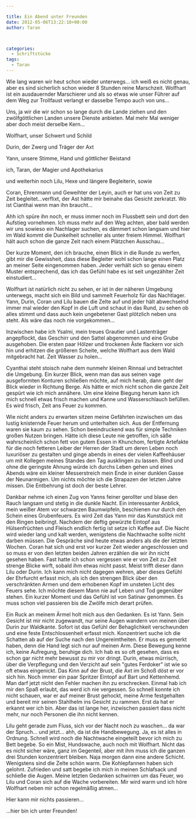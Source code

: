 ```yaml
---

title: Ein Abend unter Freunden
date: 2012-05-06T13:22:10+00:00
author: Taran



categories:
  - Schriftstücke
tags:
  - Taran
---
```

Wie lang waren wir heut schon wieder unterwegs… ich weiß es nicht genau, aber es sind sicherlich schon wieder 8 Stunden reine Marschzeit. Wolfhart ist ein ausdauernder Marschierer und als so etwas wie unser Führer auf dem Weg zur Trollfaust verlangt er dasselbe Tempo auch von uns…<!--more-->

Uns, ja wir die wir schon so lange durch die Lande ziehen und den zwölfgöttlichen Landen unsere Dienste anbieten. Mal mehr Mal weniger aber doch meist derselbe Kern…

Wolfhart, unser Schwert und Schild

Durin, der Zwerg und Träger der Axt

Yann, unsere Stimme, Hand und göttlicher Beistand

ich, Taran, der Magier und Apothekarius

und weiterhin noch Lilu, Hexe und längere Begleiterin, sowie

Coran, Ehrenmann und Geweihter der Leyin, auch er hat uns von Zeit zu Zeit begleitet…verflixt, der Ast hätte mir beinahe das Gesicht zerkratzt. Wo ist Cianthai wenn man ihn braucht…

Ahh ich spüre ihn noch, er muss immer noch im Flussbett sein und dort den Aufstieg vornehmen. Ich muss mehr auf den Weg achten, aber bald werden wir uns sowieso ein Nachlager suchen, es dämmert schon langsam und hier im Wald kommt die Dunkelheit schneller als unter freiem Himmel. Wolfhart hält auch schon die ganze Zeit nach einem Plätzchen Ausschau…

Der kurze Moment, den ich brauche, einen Blick in die Runde zu werfen, gibt mir die Gewissheit, dass diese Begleiter wohl schon lange einen Platz an meiner Seite eingenommen haben. Jeder verhält sich so genau einem Muster entsprechend, das ich das Gefühl habe es ist seit ungezählter Zeit einstudiert…

Wolfhart ist natürlich nicht zu sehen, er ist in der näheren Umgebung unterwegs, macht sich ein Bild und sammelt Feuerholz für das Nachtlager. Yann, Durin, Coran und Lilu bauen die Zelte auf und jeder hält abwechselnd immer mal wieder den Kopf in die Luft und schaut in das Rund, zu sehen ob alles stimmt und dass auch kein ungebetener Gast plötzlich neben uns steht. Als wäre das noch nie vorgekommen…

Inzwischen habe ich Ysalmi, mein treues Grautier und Lastenträger angepflockt, das Geschirr und den Sattel abgenommen und eine Grube ausgehoben. Die ersten paar Hölzer und trockenen Äste flackern vor sich hin und erhitzen die größeren Scheite, welche Wolfhart aus dem Wald mitgebracht hat. Zeit Wasser zu holen…

Cyanthai steht stoisch nahe dem nunmehr kleinen Rinnsal und betrachtet die Umgebung. Ein kurzer Blick, wenn man das aus seinen vage ausgeformten Konturen schließen möchte, auf mich herab, dann geht der Blick wieder in Richtung Berge. Als hätte er mich nicht schon die ganze Zeit gespürt wie ich mich annähere. Um eine kleine Biegung herum kann ich mich schnell etwas frisch machen und Kanne und Wasserschlauch befüllen. Es wird frisch, Zeit ans Feuer zu kommen.

Wie nicht anders zu erwarten sitzen meine Gefährten inzwischen um das lustig knisternde Feuer herum und unterhalten sich. Aus der Entfernung waren sie kaum zu sehen. Schon beeindruckend was für simple Techniken großen Nutzen bringen. Hätte ich diese Leute nie getroffen, ich säße wahrscheinlich schon fett von gutem Essen in Khunchom, fertigte Artefakte für die noch fetteren Leiber der Herren der Stadt um deren Leben noch luxuriöser zu gestalten und ginge abends in eines der vielen Kaffeehäuser um mit Kollegen meines Standes den Tag ausklingen zu lassen. Blind und ohne die geringste Ahnung würde ich durchs Leben gehen und eines Abends wäre ein kleiner Messerstreich mein Ende in einer dunklen Gasse der Neunarmigen. Um nichts möchte ich die Strapazen der letzten Jahre missen. Die Entbehrung ist doch der beste Lehrer.

Dankbar nehme ich einen Zug von Yanns feiner gerollter und blase den Rauch langsam und stetig in die dunkle Nacht. Ein interessanter Anblick, mein weißer Atem vor schwarzen Baumwipfeln, beschienen nur durch den Schein eines Grubenfeuers. Es wird Zeit das Yann mir das Kunststück mit den Ringen beibringt. Nachdem der deftig gewürzte Eintopf aus Hülsenfrüchten und Fleisch endlich fertig ist setze ich Kaffee auf. Die Nacht wird wieder lang und kalt werden, wenigstens die Nachtwache sollte nicht darben müssen. Die Gespräche sind heute etwas anders als die der letzten Wochen. Coran hat sich und erst vor kurzer Zeit wieder angeschlossen und so muss er von den letzten beiden Jahren erzählen die wir ihn nicht gesehen haben. Fast hatte ich schon vergessen wie er von Zeit zu Zeit strenge Blicke wirft, sobald ihm etwas nicht passt. Meist trifft dieser dann Lilu oder Durin. Ich kann mich nicht dagegen wehren, aber dieses Gefühl der Ehrfurcht erfasst mich, als ich den strengen Blick über den verschränkten Armen und dem erhobenen Kopf im unsteten Licht des Feuers sehe. Ich möchte diesem Mann nie auf Leben und Tod gegenüber stehen. Ein kurzer Moment und das Gefühl ist von Satinav genommen. Es muss schon viel passieren bis die Zwölfe mich derart prüfen.

Ein Ruck an meinem Ärmel holt mich aus den Gedanken. Es ist Yann. Sein Gesicht ist mir nicht zugewandt, nur seine Augen wandern von meinen über Durin zur Waldkante. Sofort ist das Gefühl der Behaglichkeit verschwunden und eine feste Entschlossenheit erfasst mich. Konzentriert suche ich die Schatten ab auf der Suche nach den Ungereimtheiten. Er muss es gemerkt haben, denn die Hand legt sich nur auf meinen Arm. Diese Bewegung kenne ich, keine Aufregung, beruhige dich. Ich hab es so oft gesehen, dass es schon gar nicht mehr bewusst zu mir vor dringt. Durin, etwas mürrisch, über die Verpflegung und den Verzicht auf sein "gutes Ferdoker" ist wie so oft etwas eingenickt. Das Kinn auf der Brust, die Axt im Schoß döst er vor sich hin. Noch immer ein paar Spritzer Eintopf auf Bart und Kettenhemd. Man darf jetzt nicht den Fehler machen ihn zu erschrecken. Einmal hab ich mir den Spaß erlaubt, das werd ich nie vergessen. So schnell konnte ich nicht schauen, war er auf meiner Brust gehockt, meine Arme festgehalten und bereit mir seinen Stahlhelm ins Gesicht zu rammen. Erst da hat er erkannt wer ich bin. Aber das ist lange her, inzwischen passiert dass nicht mehr, nur noch Personen die ihn nicht kennen.

Lilu geht gerade zum Fluss, sich vor der Nacht noch zu waschen… da war der Spruch… und jetzt… ahh, da ist die Handbewegung. Ja, es ist alles in Ordnung. Schnell wird noch die Nachtwache eingeteilt bevor ich mich zu Bett begebe. So ein Mist, Hundswache, auch noch mit Wolfhart. Nicht das es nicht sicher wäre, ganz im Gegenteil, aber mit ihm muss ich die ganzen drei Stunden konzentriert bleiben. Naja morgen dann eine andere Schicht. Wenigstens sind die Zelte schön warm. Die Kohlepfannen haben sich gelohnt. Zufrieden und satt begebe ich mich in meinen Schlafsack und schließe die Augen. Meine letzten Gedanken schwirren um das Feuer, wo Lilu und Coran sich auf die Wache vorbereiten. Mir wird warm und ich höre Wolfhart neben mir schon regelmäßig atmen…

Hier kann mir nichts passieren…

…hier bin ich unter Freunden!
